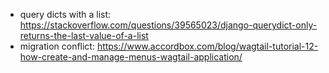 - query dicts with a list: https://stackoverflow.com/questions/39565023/django-querydict-only-returns-the-last-value-of-a-list
- migration conflict: https://www.accordbox.com/blog/wagtail-tutorial-12-how-create-and-manage-menus-wagtail-application/
